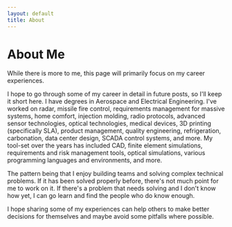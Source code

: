 ```yaml
---
layout: default
title: About
---
```

# About Me

While there is more to me, this page will primarily focus on my career experiences. 

I hope to go through some of my career in detail in future posts, so I'll keep it short here.  I have degrees in Aerospace and Electrical Engineering.  I've worked on radar, missile fire control, requirements management for massive systems, home comfort, injection molding, radio protocols, advanced sensor technologies, optical technologies, medical devices, 3D printing (specifically SLA), product management, quality engineering, refrigeration, carbonation, data center design, SCADA control systems, and more.  My tool-set over the years has included CAD, finite element simulations, requirements and risk management tools, optical simulations, various programming languages and environments, and more. 

The pattern being that I enjoy building teams and solving complex technical problems.  If it has been solved properly before, there's not much point for me to work on it.  If there's a problem that needs solving and I don't know how yet, I can go learn and find the people who do know enough. 

I hope sharing some of my experiences can help others to make better decisions for themselves and maybe avoid some pitfalls where possible.
